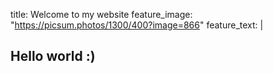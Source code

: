 title: Welcome to my website
feature_image: "https://picsum.photos/1300/400?image=866"
feature_text: |
  ## Hello world :)
